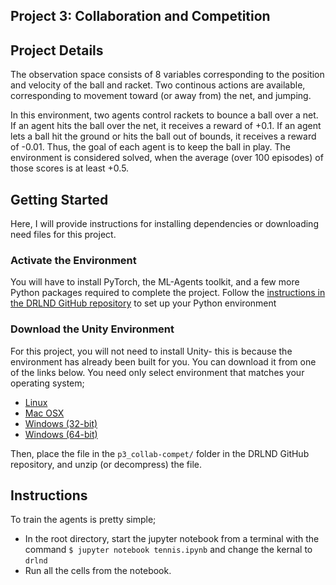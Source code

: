 Project 3: Collaboration and Competition
--------

## Project Details
The observation space consists of 8 variables corresponding to the position and velocity of the ball and racket. Two continous actions are available, corresponding to movement toward (or away from) the net, and jumping.

In this environment, two agents control rackets to bounce a ball over a net. If an agent hits the ball over the net, it receives a reward of +0.1. If an agent lets a ball hit the ground or hits the ball out of bounds, it receives a reward of -0.01. Thus, the goal of each agent is to keep the ball in play. The environment is considered solved, when the average (over 100 episodes) of those scores is at least +0.5.



## Getting Started
Here, I will provide instructions for installing dependencies or downloading need files for this project.
### Activate the Environment
You will have to install PyTorch, the ML-Agents toolkit, and a few more Python packages required to complete the project. Follow the [instructions in the DRLND GitHub repository](https://github.com/udacity/deep-reinforcement-learning#dependencies) to set up your Python environment

### Download the Unity Environment
For this project, you will not need to install Unity- this is because the environment has already been built for you. You can download it from one of the links below. You need only select environment that matches your operating system;
- [Linux](https://s3-us-west-1.amazonaws.com/udacity-drlnd/P3/Tennis/Tennis_Linux.zip)
- [Mac OSX](https://s3-us-west-1.amazonaws.com/udacity-drlnd/P3/Tennis/Tennis.app.zip)
- [Windows (32-bit)](https://s3-us-west-1.amazonaws.com/udacity-drlnd/P3/Tennis/Tennis_Windows_x86.zip)
- [Windows (64-bit)](https://s3-us-west-1.amazonaws.com/udacity-drlnd/P3/Tennis/Tennis_Windows_x86_64.zip)

Then, place the file in the `p3_collab-compet/` folder in the DRLND GitHub repository, and unzip (or decompress) the file.



## Instructions
To train the agents is pretty simple;
- In the root directory, start the jupyter notebook from a terminal with the command `$ jupyter notebook tennis.ipynb` and change the kernal to `drlnd`
- Run all the cells from the notebook.

